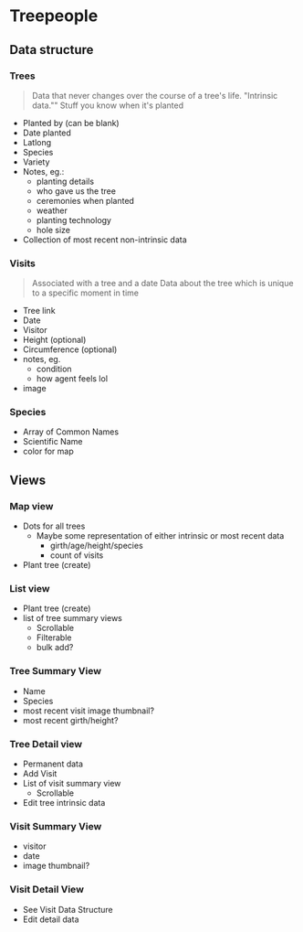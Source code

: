 # Treepeople 

## Data structure

### Trees

> Data that never changes over the course of a tree's life. "Intrinsic data."" Stuff you know when it's planted

- Planted by (can be blank)
- Date planted
- Latlong
- Species
- Variety
- Notes, eg.:
    - planting details
    - who gave us the tree
    - ceremonies when planted
    - weather
    - planting technology
    - hole size
- Collection of most recent non-intrinsic data

### Visits

> Associated with a tree and a date
> Data about the tree which is unique to a specific moment in time

- Tree link
- Date
- Visitor
- Height (optional)
- Circumference (optional)
- notes, eg.
    - condition
    - how agent feels lol
- image

### Species
 - Array of Common Names
 - Scientific Name
 - color for map

## Views

### Map view
- Dots for all trees
    - Maybe some representation of either intrinsic or most recent data
      - girth/age/height/species
      - count of visits
- Plant tree (create)

### List view
- Plant tree (create)
- list of tree summary views
    - Scrollable
    - Filterable
    - bulk add?

### Tree Summary View
- Name
- Species
- most recent visit image thumbnail?
- most recent girth/height?

### Tree Detail view
- Permanent data
- Add Visit
- List of visit summary view
    - Scrollable
- Edit tree intrinsic data

### Visit Summary View
- visitor
- date
- image thumbnail?

### Visit Detail View
- See Visit Data Structure
- Edit detail data
